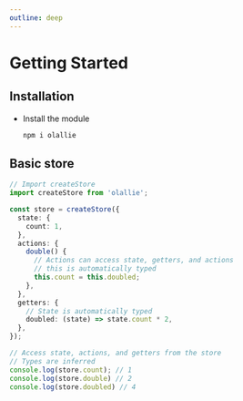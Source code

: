 ```yaml
---
outline: deep
---
```

# Getting Started

## Installation

- Install the module

  ```bash
  npm i olallie
  ```

## Basic store

```ts
// Import createStore
import createStore from 'olallie';

const store = createStore({
  state: {
    count: 1,
  },
  actions: {
    double() {
      // Actions can access state, getters, and actions
      // this is automatically typed
      this.count = this.doubled;
    },
  },
  getters: {
    // State is automatically typed
    doubled: (state) => state.count * 2,
  },
});

// Access state, actions, and getters from the store
// Types are inferred
console.log(store.count); // 1
console.log(store.double) // 2
console.log(store.doubled) // 4
```
